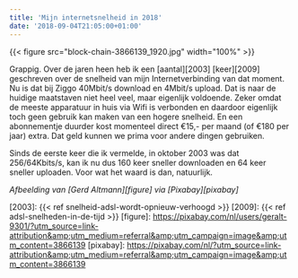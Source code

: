 ```yaml
---
title: 'Mijn internetsnelheid in 2018'
date: '2018-09-04T21:05:00+01:00'
---
```

{{< figure src="block-chain-3866139_1920.jpg" width="100%" >}}

Grappig. Over de jaren heen heb ik een [aantal][2003] [keer][2009] geschreven over de snelheid van mijn Internetverbinding van dat moment. Nu is dat bij Ziggo 40Mbit/s download en 4Mbit/s upload. Dat is naar de huidige maatstaven niet heel veel, maar eigenlijk voldoende. Zeker omdat de meeste apparatuur in huis via Wifi is verbonden en daardoor eigenlijk toch geen gebruik kan maken van een hogere snelheid. En een abonnementje duurder kost momenteel direct €15,- per maand (of €180 per jaar) extra. Dat geld kunnen we prima voor andere dingen gebruiken.

Sinds de eerste keer die ik vermelde, in oktober 2003 was dat 256/64Kbits/s, kan ik nu dus 160 keer sneller downloaden en 64 keer sneller uploaden. Voor wat het waard is dan, natuurlijk.

*Afbeelding van [Gerd Altmann][figure] via [Pixabay][pixabay]*

[2003]: {{< ref snelheid-adsl-wordt-opnieuw-verhoogd >}}
[2009]: {{< ref adsl-snelheden-in-de-tijd >}}
[figure]: https://pixabay.com/nl/users/geralt-9301/?utm_source=link-attribution&amp;utm_medium=referral&amp;utm_campaign=image&amp;utm_content=3866139
[pixabay]: https://pixabay.com/nl/?utm_source=link-attribution&amp;utm_medium=referral&amp;utm_campaign=image&amp;utm_content=3866139